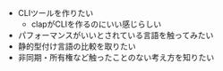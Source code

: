 
- CLIツールを作りたい
	- clapがCLIを作るのにいい感じらしい
- パフォーマンスがいいとされている言語を触ってみたい
- 静的型付け言語の比較を取りたい
- 非同期・所有権など触ったことのない考え方を知りたい